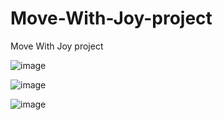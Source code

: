 # Move-With-Joy-project
Move With Joy project

![image](https://github.com/user-attachments/assets/4bc62b01-f60c-4477-b9ff-574f90af389e)

![image](https://github.com/user-attachments/assets/00d15666-b231-4cb8-ac61-e04536f157b0)


![image](https://github.com/user-attachments/assets/7bfa837d-0d4f-48b6-9185-fca492bced4b)

